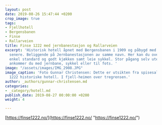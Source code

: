 ```yaml
---
layout: post
date: 2019-08-26 15:47:44 +0200
crop_image: true
tags:
- Fjellhotell
- Bergensbanen
- Finse
- Rallarveien
title: Finse 1222 med jernbanestasjon og Rallarveien
excerpt: 'Historisk hotell åpnet med Bergensbanen i 1909 og påbygd med økende etterspørsel
  senere. Beliggende på Jernbanestasjonen av samme navn. Her kan du overnatte med
  enkel standard og godt kjøkken samt leie sykkel. Stor pågang selv uten bilvei: Har
  ankommer du med jernbane, sykkel eller til fots. '
image: "/assets/images/IMG_2908.JPG"
image_caption: 'Foto Gunnar Christensen: Dette er utsikten fra spisesalen på Finse
  1222 historiske hotell. I fjell-heimen over tregrensen.'
author: _authors/gunnar-christensen.md
categories:
- _category/hotell.md
publish_date: 2019-08-27 00:00:00 +0200
weight: 4

---
```

[https://finse1222.no/](https://finse1222.no/ "https://finse1222.no/")